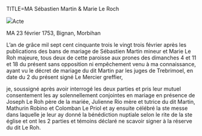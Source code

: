 TITLE=MA Sébastien Martin & Marie Le Roch

<img src="https://adecang.github.io/gen/bignan/media/1753_0223_MA_sebastien_martin__marie_le_roch.jpg">Acte</img>



MA 23 février 1753, Bignan, Morbihan

L’an de grâce mil sept cent cinquante trois le vingt trois février après les publications des bans de mariage de Sébastien Martin mineur et Marie Le Roh majeure, tous deux de cette paroisse aux prones des dimanches 4 et 11 et 18 du présent sans opposition ni empêchement venu à ma connaissance, ayant vu le décret de mariage du dit Martin par les juges de Trebrimoel, en date du 2 du présent signé Le Mercier greffier,

je, soussigné après avoir interrogé les deux parties et pris leur mutuel consentement les ay solennellement  conjointes en mariage en présence de Joseph Le Roh père de la mariée, Julienne Rio mère et tutrice du dit Martin, Mathurin Robino et Colomban Le Priol et ay ensuite célébré la ste messe dans laquelle je leur ay donné la bénédiction nuptiale selon le rite de la ste église et ont les 2 parties et témoins déclaré ne scavoir signer à la réserve du dit Le Roh.

